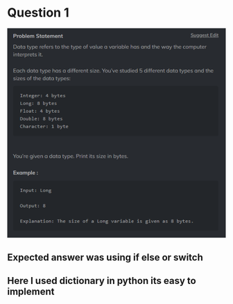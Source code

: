 # Question 1

![Question](Q1.png)

## Expected answer was using if else or switch

## Here I used dictionary in python its easy to implement 
